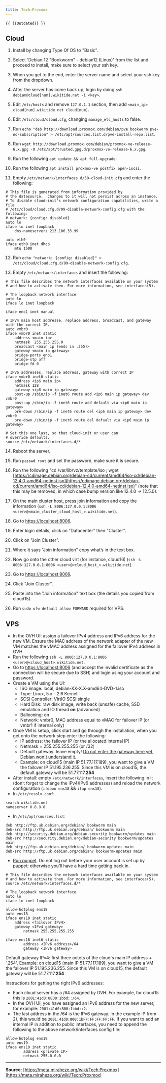 ```yaml
---
title: Tech:Proxmox
---
```


`{{ {{Outdated}} }}`

## Cloud 

1. Install by changing Type Of OS to "Basic".

2. Select 'Debian 12 "Bookworm" - debian12 (Linux)' from the list and proceed to install, make sure to select your ssh key.

3. When you get to the end, enter the server name and select your ssh key from the dropdown.

4. After the server has come back up, login by doing `ssh debian@cloud[num].wikitide.net -i <key>`.

5. Edit `/etc/hosts` and remove `127.0.1.1` section, then add `<main_ip> cloud[num].wikitide.net cloud[num]`.

6. Edit `/etc/cloud/cloud.cfg`, changing `manage_etc_hosts` to false.

7. Run `echo "deb http://download.proxmox.com/debian/pve bookworm pve-no-subscription" > /etc/apt/sources.list.d/pve-install-repo.list`.

8. Run `wget http://download.proxmox.com/debian/proxmox-ve-release-6.x.gpg -O /etc/apt/trusted.gpg.d/proxmox-ve-release-6.x.gpg`.

9. Run the following `apt update && apt full-upgrade`.

10. Run the following `apt install proxmox-ve postfix open-iscsi`.

11. Empty `/etc/network/interfaces.d/50-cloud-init.cfg` and enter the following:

```
# This file is generated from information provided by
# the datasource.  Changes to it will not persist across an instance.
# To disable cloud-init's network configuration capabilities, write a file
# /etc/cloud/cloud.cfg.d/99-disable-network-config.cfg with the following:
# network: {config: disabled}
auto lo
iface lo inet loopback
    dns-nameservers 213.186.33.99

auto eth0
iface eth0 inet dhcp
    mtu 1500
```

12. Run `echo "network: {config: disabled}" > /etc/cloud/cloud.cfg.d/99-disable-network-config.cfg`.

13. Empty `/etc/network/interfaces` and insert the following:

```
# This file describes the network interfaces available on your system
# and how to activate them. For more information, see interfaces(5).

# The loopback network interface
auto lo
iface lo inet loopback

iface eno1 inet manual

# IPV4 main host addresse, replace address, broadcast, and gateway with the correct IP.
auto vmbr0
iface vmbr0 inet static
    address <main ip>
    netmask  255.255.255.0
    broadcast <main ip (ends in .255)>
    gateway <main ip gateway>
    bridge-ports eno1
    bridge-stp off
    bridge-fd 0

# IPV6 addresses, replace address, gateway with correct IP
iface vmbr0 inet6 static 
    address <ip6 main ip>
    netmask 128
    gateway <ip6 main ip gateway>
    post-up /sbin/ip -f inet6 route add <ip6 main ip gateway> dev vmbr0
    post-up /sbin/ip -f inet6 route add default via <ip6 main ip gateway>
    pre-down /sbin/ip -f inet6 route del <ip6 main ip gateway> dev vmbr0
    pre-down /sbin/ip -f inet6 route del default via <ip6 main ip gateway>

# Set this one last, so that cloud-init or user can
# override defaults.
source /etc/network/interfaces.d/*
```

14. Reboot the server.

15. Run `passwd root` and set the password, make sure it is secure.

16. Run the following "cd /var/lib/vz/template/iso ; wget [https://cdimage.debian.org/debian-cd/current/amd64/iso-cd/debian-12.4.0-amd64-netinst.iso](https://cdimage.debian.org/debian-cd/current/amd64/iso-cd/debian-12.4.0-amd64-netinst.iso)" (note that this may be removed, in which case bump version like 12.4.0 -> 12.5.0).

17. On the main cluster host, press join information and copy the information (`ssh -L 8006:127.0.0.1:8006 <user>@<main_cluster_cloud_host_>.wikitide.net`).

18. Go to [https://localhost:8006](https://localhost:8006).

19. Enter login details, click on "Datacenter" then "Cluster".

20. Click on "Join Cluster".

21. Where it says "Join information" copy what’s in the text box.

22. Now go onto the other cloud virt (for instance, cloud16) (`ssh -L 8006:127.0.0.1:8006 <user>@<cloud_host_>.wikitide.net`).

23. Go to [https://localhost:8006](https://localhost:8006).

24. Click "Join Cluster".

25. Paste into the "Join information" text box (the details you copied from cloud15).

26. Run `sudo ufw default allow FORWARD` required for VPS.

## VPS 

* In the OVH UI: assign a failover IPv4 address and IPv6 address for the new VM. Ensure the MAC address of the network adapter of the new VM matches the vMAC address assigned for the failover IPv4 address in OVH.
* Run the following `ssh -L 8006:127.0.0.1:8006 <user>@<cloud_host>.wikitide.net`.
* Go to [https://localhost:8006](https://localhost:8006) (and accept the invalid certificate as the connection will be secure due to SSH) and login using your account and password.
* Create a VM using the UI:
   * ISO image: local, debian-XX-X.X-amd64-DVD-1.iso
   * Type: Linux, 5.x - 2.6 Kernel
   * SCSI Controller: VirtIO SCSI single
   * Hard Disk: raw disk image, write back (unsafe) cache, SSD emulation and IO thread **on** (advanced)
   * Ballooning: on
   * Network: vmbr0, MAC address equal to vMAC for failover IP (or vmbr1 if internal only)
* Once VM is setup, click start and go through the installation, when you get onto the network step enter the following:
   * IP address: the failover IP (or the allocated internal IP)
   * Netmask = 255.255.255.255 (or /32)
   * Default gateway: leave empty!  [Do not enter the gateway here yet, Debian won't understand it.](http://forums.debian.net/viewtopic.php?f=17&t=143186#p705619)
   * Example: on cloud15 (main IP 51.77.117.189), you want to give a VM the failover IP 51.195.236.255. Since this VM is on cloud15, the default gateway will be 51.77.117.**254**
* After install: empty `/etc/network/interfaces`, insert the following in it (don’t forget to change the IPv4/IPv6 addresses) and reload the network configuration (`ifdown ens18` && `ifup ens18`).
* In `/etc/resolv.conf`:
```
search wikitide.net
nameserver 8.8.8.8
```
* In `/etc/apt/sources.list`:
```
deb http://ftp.uk.debian.org/debian/ bookworm main
deb-src http://ftp.uk.debian.org/debian/ bookworm main
deb http://security.debian.org/debian-security bookworm/updates main
deb-src http://security.debian.org/debian-security bookworm/updates main
deb http://ftp.uk.debian.org/debian/ bookworm-updates main
deb-src http://ftp.uk.debian.org/debian/ bookworm-updates main
```
* [Run puppet](https://meta.miraheze.org/wiki/Tech:Puppet#Adding_a_new_puppet_agent_.28server.29_to_the_Puppetserver). Do not log out before your user account is set up by puppet; otherwise you'll have a hard time getting back in.
```
# This file describes the network interfaces available on your system
# and how to activate them. For more information, see interfaces(5).
source /etc/network/interfaces.d/*

# The loopback network interface
auto lo
iface lo inet loopback

allow-hotplug ens18
auto ens18
iface ens18 inet static
	address <failover IPv4>
	gateway <IPv4 gateway>
        netmask 255.255.255.255

iface ens18 inet6 static
        address <IPv6 address>/64
        gateway <IPv6 gateway>
```
Default gateway IPv4: first three octets of the cloud's main IP address + '.254'. Example: on cloud15 (main IP 51.77.117.189), you want to give a VM the failover IP 51.195.236.255. Since this VM is on cloud15, the default gateway will be 51.77.117.**254**

Instructions for getting the right IPv6 addresses:
* Each cloud server has a /64 assigned by OVH. For example, for cloud15 this is `2001:41d0:0800:1bbd::/64`.
* In the OVH UI, you have assigned an IPv6 address for the new server, for example: `2001:41d0:800:1bbd::2`.
* The last address in the /64 is the IPv6 gateway. In the example IP from 2), this would be `2001:41d0:800:1bFF:FF:FF:FF:FF`.
If you want to add an internal IP in addition to public interfaces, you need to append the following to the above network/interfaces config file:
```
allow-hotplug ens19
auto ens19
iface ens19 inet static
        address <private IP>
        netmask 255.0.0.0
```

----
**Source**: [https://meta.miraheze.org/wiki/Tech:Proxmox](https://meta.miraheze.org/wiki/Tech:Proxmox)